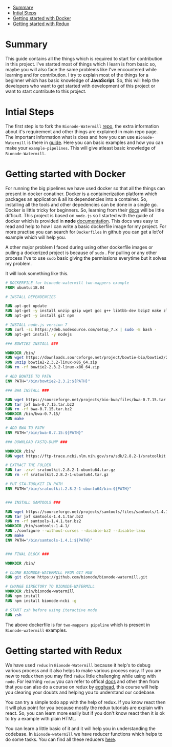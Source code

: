 - [Summary](#summary)
- [Intial Steps](#intial-steps)
- [Getting started with Docker](#getting-started-with-docker)
- [Getting started with Redux](#getting-started-with-redux)




# Summary

This guide contains all the things which is required to start for contribution in this project. I've started most of things 
which I learn is from basic so, maybe you will also face the same problems like I've encountered while learning and for
contribution. I try to explain most of the things for a beginner which has basic knowledge of **JavaScript**. So, this will
help the developers who want to get started with development of this project or want to start contribute to this project.


# Intial Steps

The first step is to fork the `Bionode-Watermill` [repo](https://github.com/bionode/bionode-watermill), the extra information 
about it's requirement and other things are explained in main repo page. The important information what is does and how you
can use `Bionode-Watermill` is there in [guide](https://bionode.gitbooks.io/bionode-watermill/content/). Here you can basic examples and how you can make your `example-pipelines`. This will give atleast basic knowledge of `Bionode-Watermill`.


# Getting started with Docker
 
 
For running the big pipelines we have used docker so that all the things can present in docker conatiner. Docker is a 
containerization platform which packages an application & all its dependencies into a container. So, installing all the tools
and other depedencies can be done in a single go. Docker is little tricky for beginners. So, learning from their [docs](https://docs.docker.com/)
will be little difficult. This project is based on `node.js` so I started with the guide of docker which is provided in 
**node** [documentation](https://nodejs.org/en/docs/guides/nodejs-docker-webapp/). This docs was easy to read and help to 
how I can write a basic dockerfile image for my project. For more practise you can search for `Dockerfiles` in github you can
get a lot'of example which will help you.

A other major problem I faced during using other dockerfile images or pulling a dockerized project is because of `sudo` .
For pulling or any other process I've to use `sudo` basic giving the permissions everytime but it solves my problem.

It will look something like this.

```dockerfile
# DOCKERFILE for bionode-watermill two-mappers example
FROM ubuntu:18.04

# INSTALL DEPENDENCIES

RUN apt-get update
RUN apt-get -y install unzip gzip wget gcc g++ libtbb-dev bzip2 make zlib1g-dev sudo curl zsh
RUN apt-get -y install git npm

# INSTALL node.js version 7
RUN curl -sL https://deb.nodesource.com/setup_7.x | sudo -E bash -
RUN apt-get install -y nodejs

### BOWTIE2 INSTALL ###

WORKDIR /bin/
RUN wget https://downloads.sourceforge.net/project/bowtie-bio/bowtie2/2.3.2/bowtie2-2.3.2-linux-x86_64.zip
RUN unzip bowtie2-2.3.2-linux-x86_64.zip
RUN rm -rf bowtie2-2.3.2-linux-x86_64.zip

# ADD BOWTIE TO PATH
ENV PATH="/bin/bowtie2-2.3.2:${PATH}"

### BWA INSTALL ###

RUN wget https://sourceforge.net/projects/bio-bwa/files/bwa-0.7.15.tar.bz2
RUN tar jxf bwa-0.7.15.tar.bz2
RUN rm -rf bwa-0.7.15.tar.bz2
WORKDIR /bin/bwa-0.7.15/
RUN make

# ADD BWA TO PATH
ENV PATH="/bin/bwa-0.7.15:${PATH}"

### DOWNLOAD FASTQ-DUMP ###

WORKDIR /bin/
RUN wget https://ftp-trace.ncbi.nlm.nih.gov/sra/sdk/2.8.2-1/sratoolkit.2.8.2-1-ubuntu64.tar.gz

# EXTRACT THE FOLDER
RUN tar -zxvf sratoolkit.2.8.2-1-ubuntu64.tar.gz
RUN rm -rf sratoolkit.2.8.2-1-ubuntu64.tar.gz

# PUT STA-TOOLKIT IN PATH
ENV PATH="/bin/sratoolkit.2.8.2-1-ubuntu64/bin:${PATH}"


### INSTALL SAMTOOLS ###

RUN wget https://sourceforge.net/projects/samtools/files/samtools/1.4.1/samtools-1.4.1.tar.bz2
RUN tar jxf samtools-1.4.1.tar.bz2
RUN rm -rf samtools-1.4.1.tar.bz2
WORKDIR /bin/samtools-1.4.1/
RUN ./configure --without-curses --disable-bz2 --disable-lzma
RUN make
ENV PATH="/bin/samtools-1.4.1:${PATH}"


### FINAL BLOCK ###

WORKDIR /bin/

# CLONE BIONODE-WATERMILL FROM GIT HUB
RUN git clone https://github.com/bionode/bionode-watermill.git

# CHANGE DIRECTORY TO BIONODE-WATERMILL
WORKDIR /bin/bionode-watermill
RUN npm install
RUN npm install bionode-ncbi -g

# START zsh before using iteractive mode
RUN zsh
```

The above dockerfile is for `two-mappers pipeline` which is present in `Bionode-watermill` examples.


# Getting started with Redux

We have used `redux` in `Bionode-Watermill` because it help's to debug various process and it also helps to make various
process easy. If you are new to redux then you may find `redux` little challenging while using with `node`. For learning
`redux` you can refer to offical [docs](https://redux.js.org/basics) and other then from that you can also do a course
on redux by [egghead](https://egghead.io/courses/getting-started-with-redux), this course will help you clearing your doubts
and helping you to understand our codebase.

You can try a simple todo app with the help of redux. If you know react then it will plus point for you because mostly the 
redux tutorials are explain with react. So, you can learn more easily but if you don't know react then it is ok
to try a example with plain HTML.

You can learn a little basic of it and it will help you in understanding the codebase. In `bionode-watermill` we have reducer functions which helps to do some tasks. You can find all these reducers [here](https://github.com/evoxtorm/bionode-watermill/tree/master/lib/reducers).

